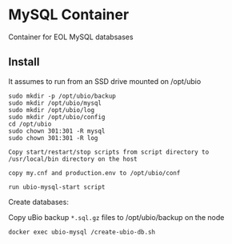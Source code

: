 MySQL Container
===============

Container for EOL MySQL databsases

Install
-------

It assumes to run from an SSD drive mounted on /opt/ubio

```
sudo mkdir -p /opt/ubio/backup
sudo mkdir /opt/ubio/mysql
sudo mkdir /opt/ubio/log
sudo mkdir /opt/ubio/config
cd /opt/ubio
sudo chown 301:301 -R mysql
sudo chown 301:301 -R log

Copy start/restart/stop scripts from script directory to
/usr/local/bin directory on the host

copy my.cnf and production.env to /opt/ubio/conf

run ubio-mysql-start script
```

Create databases:

Copy uBio backup `*.sql.gz` files to /opt/ubio/backup on the node

```
docker exec ubio-mysql /create-ubio-db.sh
```

